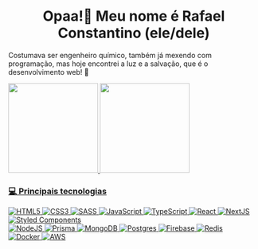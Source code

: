 ### 
<h1 align="center">Opaa!👋 Meu nome é Rafael Constantino (ele/dele)  </h1>  

<p>Costumava ser engenheiro químico, também já mexendo com programação, mas hoje encontrei a luz e a salvação, que é o desenvolvimento web! 🥰</p>

<div>
<a href="https://github.com/ConstantinoRafael">
<img height="180em" src="https://github-readme-stats.vercel.app/api/top-langs/?username=ConstantinoRafael&layout=compact&langs_count=7&theme=dracula"/>
<img height="180em" src="https://github-readme-stats.vercel.app/api?username=ConstantinoRafael&show_icons=true&theme=dracula&include_all_commits=true&count_private=true"/>
</div>

### 💻 Principais tecnologias
![HTML5](https://img.shields.io/badge/html5-%23E34F26.svg?style=flat&logo=html5&logoColor=white)
![CSS3](https://img.shields.io/badge/css3-%231572B6.svg?style=flat&logo=css3&logoColor=white)
![SASS](https://img.shields.io/badge/SASS-hotpink.svg?style=flat&logo=SASS&logoColor=white) 
![JavaScript](https://img.shields.io/badge/javascript-%23323330.svg?style=flat&logo=javascript&logoColor=%23F7DF1E)
![TypeScript](https://img.shields.io/badge/typescript-%23007ACC.svg?style=flat&logo=typescript&logoColor=white) 
![React](https://img.shields.io/badge/react-%2320232a.svg?style=flat&logo=react&logoColor=%2361DAFB)
![NextJS](https://img.shields.io/badge/next-ffffff.svg?style=flat&logo=next&logoColor=%2361DAFB) 
![Styled Components](https://img.shields.io/badge/styled--components-DB7093?style=flat&logo=styled-components&logoColor=white) 
<br />
![NodeJS](https://img.shields.io/badge/node.js-6DA55F?style=flat&logo=node.js&logoColor=white) 
![Prisma](https://img.shields.io/badge/Prisma-3982CE?style=flat&logo=Prisma&logoColor=white)
![MongoDB](https://img.shields.io/badge/MongoDB-%234ea94b.svg?style=flat&logo=mongodb&logoColor=white) 
![Postgres](https://img.shields.io/badge/postgres-%23316192.svg?style=flat&logo=postgresql&logoColor=white)
![Firebase](https://img.shields.io/badge/Firebase-FF9900.svg?style=flat&logo=firebase&logoColor=white)
![Redis](https://img.shields.io/badge/Redis-dc382c.svg?style=flat&logo=redis&logoColor=white)
<br />
![Docker](https://img.shields.io/badge/docker-%230db7ed.svg?style=flat&logo=docker&logoColor=white)
![AWS](https://img.shields.io/badge/Amazon_AWS-FF9900?style=flat&logo=amazonaws&logoColor=white)

<!--
- 🔭 I’m currently working on ...
- 🌱 I’m currently learning ...
- 👯 I’m looking to collaborate on ...
- 🤔 I’m looking for help with ...
- 💬 Ask me about ...
- 📫 How to reach me: ...
- 😄 Pronouns: ...
- ⚡ Fun fact: ...
-->
